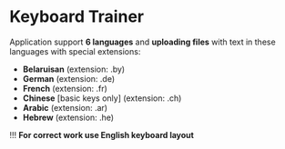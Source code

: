 # Keyboard Trainer
Application support **6 languages** and **uploading files** with text in these languages with special extensions:
- **Belaruisan** (extension: .by)
- **German** (extension: .de)
- **French** (extension: .fr)
- **Chinese** [basic keys only] (extension: .ch)
- **Arabic** (extension: .ar)
- **Hebrew** (extension: .he)

!!!  **For correct work use English keyboard layout**
